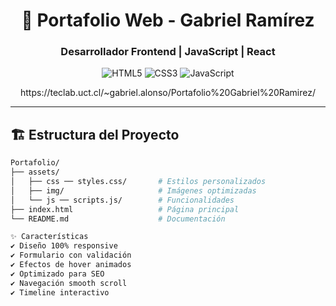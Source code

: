 <div align="center">
  <h1>🚀 Portafolio Web - Gabriel Ramírez</h1>
  <h3>Desarrollador Frontend | JavaScript | React</h3>
  
  ![HTML5](https://img.shields.io/badge/HTML5-E34F26?style=for-the-badge&logo=html5&logoColor=white)
  ![CSS3](https://img.shields.io/badge/CSS3-1572B6?style=for-the-badge&logo=css3&logoColor=white)
  ![JavaScript](https://img.shields.io/badge/JavaScript-F7DF1E?style=for-the-badge&logo=javascript&logoColor=black)
</div>

<div align="center"> https://teclab.uct.cl/~gabriel.alonso/Portafolio%20Gabriel%20Ramirez/</div>

---

## 🏗️ Estructura del Proyecto
```bash
Portafolio/
├── assets/
│   ├── css ── styles.css/       # Estilos personalizados
│   ├── img/                     # Imágenes optimizadas
│   └── js ── scripts.js/        # Funcionalidades
├── index.html                   # Página principal
└── README.md                    # Documentación

✨ Características
✔️ Diseño 100% responsive
✔️ Formulario con validación
✔️ Efectos de hover animados
✔️ Optimizado para SEO
✔️ Navegación smooth scroll
✔️ Timeline interactivo


